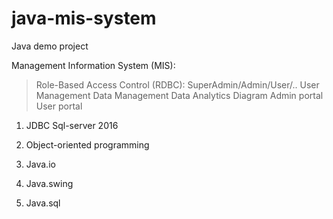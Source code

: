 # java-mis-system

Java demo project

Management Information System (MIS):

> Role-Based Access Control (RDBC): SuperAdmin/Admin/User/..
> User Management
> Data Management
> Data Analytics Diagram
> Admin portal
> User portal

1. JDBC Sql-server 2016

2. Object-oriented programming

3. Java.io

4. Java.swing

5. Java.sql
